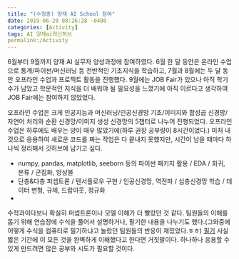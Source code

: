 ```yaml
---
title: "(수정중) 양재 AI School 참여"
date: 2019-06-20 08:26:28 -0400
categories: [Activity]
tags: AI 양재ai혁신허브
permalink:/Activity
---
```


6월부터 9월까지 양재 AI 실무자 양성과정에 참여하였다.
6월 한 달 동안은 온라인 수업으로 통계/파이썬/머신러닝 등 전반적인 기초지식을 학습하고, 7월과 8월에는 두 달 동안 오프라인 수업과 프로젝트 활동을 진행했다. 9월에는 JOB Fair가 있으나 아직 학기 수가 남았고 학문적인 지식을 더 배워야 될 필요성을 느꼈기에 아직 이르다고 생각하여 JOB Fair에는 참여하지 않았었다.

오프라인 수업은 크게 인공지능과 머신러닝/인공신경망 기초/이미지와 합성곱 신경망/자연어 처리와 순환 신경망/이미지 생성 신경망의 5챕터로 나누어 진행되었다. 오프라인 수업은 하루에도 배우는 양이 매우 많았기에(하루 권장 공부량이 8시간이었다.) 미처 내 것으로 응용하여 새로운 코드를 짜는 작업은 다 끝내지 못했지만, 시간이 남을 때마다 하나씩 정리해서 깃허브에 남기고 싶다. 
- numpy, pandas, matplotlib, seeborn 등의 파이썬 패키지 활용 / EDA / 회귀, 분류 / 군집화, 앙상블
- 단층&다층 퍼셉트론 / 텐서플로우 구현 / 인공신경망, 역전파 / 심층신경망 학습 / 데이터 변형, 규제, 드랍아웃, 정규화
- 

수학과이다보니 확실히 퍼셉트론이나 모델 이해가 더 빨랐던 것 같다. 팀원들의 이해를 돕기 위해 연습장에 수식을 풀어서 설명하거나, 필기한 내용을 나누기도 했다.(그와중에 어떻게 수식을 컴퓨터로 필기하냐고 놀랐던 팀원들의 반응이 재밌었다.ㅎㅎ) [필기](/img/필기.png)
사실 짧은 기간에 이 모든 것을 완벽하게 이해했다고 한다면 거짓말이다. 하나하나 응용할 수 있게 만드려면 많은 공부와 시도가 필요할 것이다.

